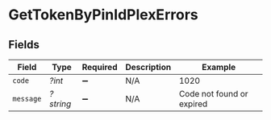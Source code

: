 # GetTokenByPinIdPlexErrors


## Fields

| Field                     | Type                      | Required                  | Description               | Example                   |
| ------------------------- | ------------------------- | ------------------------- | ------------------------- | ------------------------- |
| `code`                    | *?int*                    | :heavy_minus_sign:        | N/A                       | 1020                      |
| `message`                 | *?string*                 | :heavy_minus_sign:        | N/A                       | Code not found or expired |